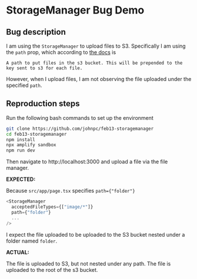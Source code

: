 # StorageManager Bug Demo

## Bug description

I am using the `StorageManager` to upload files to S3. Specifically I am using the `path` prop, which according to [the docs](https://ui.docs.amplify.aws/react/connected-components/storage/storagemanager) is

```
A path to put files in the s3 bucket. This will be prepended to the key sent to s3 for each file.
```

However, when I upload files, I am not observing the file uploaded under the specified `path`.

## Reproduction steps

Run the following bash commands to set up the environment

```bash
git clone https://github.com/johnpc/feb13-storagemanager
cd feb13-storagemanager
npm install
npx amplify sandbox
npm run dev
```

Then navigate to http://localhost:3000 and upload a file via the file manager.

**EXPECTED:**

Because `src/app/page.tsx` specifies `path={"folder"}`

```typescript
<StorageManager
  acceptedFileTypes={["image/*"]}
  path={"folder"}
  ...
/>
```

I expect the file uploaded to be uploaded to the S3 bucket nested under a folder named `folder`.

**ACTUAL:**

The file is uploaded to S3, but not nested under any path. The file is uploaded to the root of the s3 bucket.
